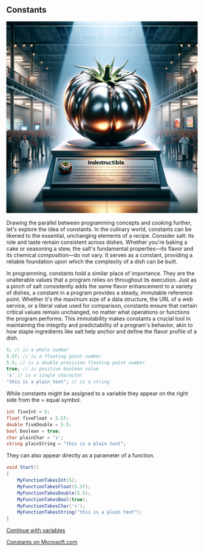 ## Constants

![constants](../img/constants.webp)

Drawing the parallel between programming concepts and cooking further, let's explore the idea of constants. In the culinary world, constants can be likened to the essential, unchanging elements of a recipe. Consider salt: its role and taste remain consistent across dishes. Whether you're baking a cake or seasoning a stew, the salt's fundamental properties—its flavor and its chemical composition—do not vary. It serves as a constant, providing a reliable foundation upon which the complexity of a dish can be built.

In programming, constants hold a similar place of importance. They are the unalterable values that a program relies on throughout its execution. Just as a pinch of salt consistently adds the same flavor enhancement to a variety of dishes, a constant in a program provides a steady, immutable reference point. Whether it's the maximum size of a data structure, the URL of a web service, or a literal value used for comparison, constants ensure that certain critical values remain unchanged, no matter what operations or functions the program performs. This immutability makes constants a crucial tool in maintaining the integrity and predictability of a program's behavior, akin to how staple ingredients like salt help anchor and define the flavor profile of a dish.

```csharp
5; // is a whole number
5.5f; // is a floating point number
5.5; // is a double precision floating point number
true; // is positive boolean value
's' // is a single character
"this is a plain text"; // is a string
```

While constants might be assigned to a variable 
they appear on the right side from the = equal symbol.
```csharp
int fiveInt = 5;
float fiveFloat = 5.5f;
double fiveDouble = 5.5;
bool boolean = true;
char plainChar = 's';
string plainString = "this is a plain text";
```

They can also appear directly as a parameter of a function.
```csharp
void Start()
{
	MyFunctionTakesInt(5);
	MyFunctionTakesFloat(5.5f);
	MyFunctionTakesDouble(5.5);
	MyFunctionTakesBool(true);
	MyFunctionTakesChar('s');
	MyFunctionTakesString("this is a plain text");
}
```

[Continue with variables](variables.md)

[Constants on Microsoft.com](https://learn.microsoft.com/en-us/dotnet/csharp/programming-guide/classes-and-structs/constants)